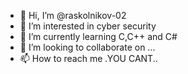 - 👋 Hi, I’m @raskolnikov-02
- 👀 I’m interested in cyber security
- 🌱 I’m currently learning C,C++ and C#
- 💞️ I’m looking to collaborate on ...
- 📫 How to reach me .YOU CANT..

<!---
raskolnikov-02/raskolnikov-02 is a ✨ special ✨ repository because its `README.md` (this file) appears on your GitHub profile.
You can click the Preview link to take a look at your changes.
--->
